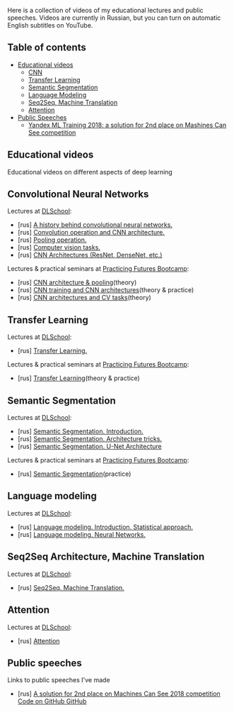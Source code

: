 
Here is a collection of videos of my educational lectures and public speeches. Videos are currently in Russian, but you can turn on automatic English subtitles on YouTube.

## Table of contents
- [Educational videos](#лекции) <br />
  - [CNN](#cnn) <br />
  - [Transfer Learning](#transfer_learning) <br />
  - [Semantic Segmentation](#segmentation) <br />
  - [Language Modeling](#language_modeling) <br />
  - [Seq2Seq, Machine Translation](#mt) <br />
  - [Attention](#attention) <br />
- [Public Speeches](#выступления) <br />
  - [Yandex ML Training 2018: a solution for 2nd place on Mashines Can See competition](#yandex-ml-training)

<a name="лекции"/>

## Educational videos

Educational videos on different aspects of deep learning

<a name="cnn"/>

## Convolutional Neural Networks
Lectures at [DLSchool](dlschool.org):
- [rus] [A history behind convolutional neural networks.](https://youtu.be/Xq76hQHCkvQ)
- [rus] [Convolution operation and CNN architecture.](https://youtu.be/HpKGv-kYurk)
- [rus] [Pooling operation.](https://youtu.be/IxLuPHtZBTY)
- [rus] [Computer vision tasks.](https://youtu.be/3IPRcBIsgNA)
- [rus] [CNN Architectures (ResNet, DenseNet, etc.)](https://youtu.be/TcUPuKpIlhQ)

Lectures & practical seminars at [Practicing Futures Bootcamp](https://practicingfutures.org):
- [rus] [CNN architecture & pooling](https://youtu.be/xKNmEKA-BH8)(theory)
- [rus] [CNN training and CNN architectures](https://youtu.be/ThNWPwil_lk)(theory & practice)
- [rus] [CNN architectures and CV tasks](https://youtu.be/uezEoNKGAhs)(theory)

<a name="transfer_learning"/>

## Transfer Learning
Lectures at [DLSchool](dlschool.org):
- [rus] [Transfer Learning.](https://youtu.be/oLpREso27Zw)

Lectures & practical seminars at [Practicing Futures Bootcamp](https://practicingfutures.org):
- [rus] [Transfer Learning](https://youtu.be/ShtEhvxcWss)(theory & practice)

<a name="segmentation"/>

## Semantic Segmentation
Lectures at [DLSchool](dlschool.org):
- [rus] [Semantic Segmentation. Introduction.](https://youtu.be/awgMvmJQUF0)
- [rus] [Semantic Segmentation. Architecture tricks.](https://youtu.be/K73tZxH9nvE)
- [rus] [Semantic Segmentation. U-Net Architecture](https://youtu.be/yEuIV5FsRMs)

Lectures & practical seminars at [Practicing Futures Bootcamp](https://practicingfutures.org):
- [rus] [Semantic Segmentation](https://youtu.be/t8jY7X7_YWc)(practice)

<a name="language_modeling"/>

## Language modeling
Lectures at [DLSchool](dlschool.org):
- [rus] [Language modeling. Introduction. Statistical approach.](https://youtu.be/aS2A7b-4uT4)
- [rus] [Language modeling. Neural Networks.](https://youtu.be/-tK7WcE5Wfo)

<a name="mt"/>

## Seq2Seq Architecture, Machine Translation
Lectures at [DLSchool](dlschool.org):
- [rus] [Seq2Seq. Machine Translation.](https://youtu.be/N3TLYsn0TU8)

<a name="attention"/>

## Attention
Lectures at [DLSchool](dlschool.org):
- [rus] [Attention](https://youtu.be/G4vT5cvJSxY)

<a name="выступления"/>

## Public speeches

Links to public speeches I've made

<a name="yandex-ml-training"/>

- [rus] [A solution for 2nd place on Machines Can See 2018 competition](https://youtu.be/zNTRmIoPLns) <br />
  [Code on GitHub GitHub](https://github.com/Atmyre/MCS2018_Solution) 
